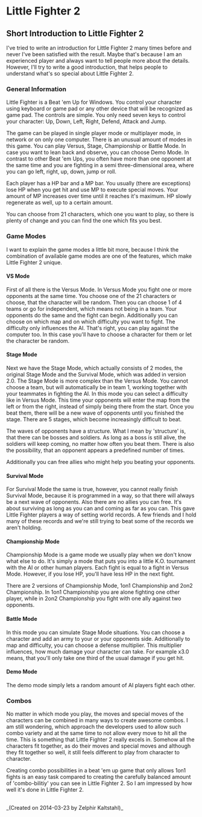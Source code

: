 # Little Fighter 2

## Short Introduction to Little Fighter 2

I've tried to write an introduction for Little Fighter 2 many times before and never I've been satisfied with the result. Maybe that's because I am an experienced player and always want to tell people more about the details. However, I'll try to write a good introduction, that helps people to understand what's so special about Little Fighter 2.

### General Information

Little Fighter is a Beat 'em Up for Windows. You control your character using keyboard or game pad or any other device that will be recognized as game pad. The controls are simple. You only need seven keys to control your character: Up, Down, Left, Right, Defend, Attack and Jump.

The game can be played in single player mode or multiplayer mode, in network or on only one computer. There is an unusual amount of modes in this game. You can play Versus, Stage, Championship or Battle Mode. In case you want to lean back and observe, you can choose Demo Mode. In contrast to other Beat 'em Ups, you often have more than one opponent at the same time and you are fighting in a semi three-dimensional area, where you can go left, right, up, down, jump or roll.

Each player has a HP bar and a MP bar. You usually (there are exceptions) lose HP when you get hit and use MP to execute special moves. Your amount of MP increases over time until it reaches it's maximum. HP slowly regenerate as well, up to a certain amount.

You can choose from 21 characters, which one you want to play, so there is plenty of change and you can find the one which fits you best.

### Game Modes

I want to explain the game modes a little bit more, because I think the combination of available game modes are one of the features, which make Little Fighter 2 unique.

#### VS Mode

First of all there is the Versus Mode. In Versus Mode you fight one or more opponents at the same time. You choose one of the 21 characters or choose, that the character will be random. Then you can choose 1 of 4 teams or go for independent, which means not being in a team. Your opponents do the same and the fight can begin. Additionally you can choose on which map and on which difficulty you want to fight. The difficulty only influences the AI. That's right, you can play against the computer too. In this case you'll have to choose a character for them or let the character be random.

#### Stage Mode

Next we have the Stage Mode, which actually consists of 2 modes, the original Stage Mode and the Survival Mode, which was added in version 2.0. The Stage Mode is more complex than the Versus Mode. You cannot choose a team, but will automatically be in team 1, working together with your teammates in fighting the AI. In this mode you can select a difficulty like in Versus Mode. This time your opponents will enter the map from the left or from the right, instead of simply being there from the start. Once you beat them, there will be a new wave of opponents until you finished the stage. There are 5 stages, which become increasingly difficult to beat.

The waves of opponents have a structure. What I mean by 'structure' is, that there can be bosses and soldiers. As long as a boss is still alive, the soldiers will keep coming, no matter how often you beat them. There is also the possibility, that an opponent appears a predefined number of times.

Additionally you can free allies who might help you beating your opponents.

#### Survival Mode

For Survival Mode the same is true, however, you cannot really finish Survival Mode, because it is programmed in a way, so that there will always be a next wave of opponents. Also there are no allies you can free. It's about surviving as long as you can and coming as far as you can. This gave Little Fighter players a way of setting world records. A few friends and I hold many of these records and we're still trying to beat some of the records we aren't holding.

#### Championship Mode

Championship Mode is a game mode we usually play when we don't know what else to do. It's simply a mode that puts you into a little K.O. tournament with the AI or other human players. Each fight is equal to a fight in Versus Mode. However, if you lose HP, you'll have less HP in the next fight.

There are 2 versions of Championship Mode, 1on1 Championship and 2on2 Championship. In 1on1 Championship you are alone fighting one other player, while in 2on2 Championship you fight with one ally against two opponents.

#### Battle Mode

In this mode you can simulate Stage Mode situations. You can choose a character and add an army to your or your opponents side. Additionally to map and difficulty, you can choose a defense multiplier. This multiplier influences, how much damage your character can take. For example x3.0 means, that you'll only take one third of the usual damage if you get hit.

#### Demo Mode

The demo mode simply lets a random amount of AI players fight each other.

### Combos

No matter in which mode you play, the moves and special moves of the characters can be combined in many ways to create awesome combos. I am still wondering, which approach the developers used to allow such combo variety and at the same time to not allow every move to hit all the time. This is something that Little Fighter 2 really excels in. Somehow all the characters fit together, as do their moves and special moves and although they fit together so well, it still feels different to play from character to character.

Creating combo possibilities in a beat 'em up game that only allows 1on1 fights is an easy task compared to creating the carefully balanced amount of 'combo-bilitiy' you can see in Little Fighter 2. So I am impressed by how well it's done in Little Fighter 2.

<br>
_(Created on 2014-03-23 by Zelphir Kaltstahl)_

<!-- ![LF2 Chars](../static/images/chars.jpg "LF2 Chars") -->